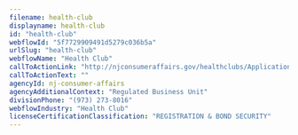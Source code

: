 ```yaml
---
filename: health-club
displayname: health-club
id: "health-club"
webflowId: "5f7729909491d5279c036b5a"
urlSlug: "health-club"
webflowName: "Health Club"
callToActionLink: "http://njconsumeraffairs.gov/healthclubs/Applications/Application-for-Registration-as-a-Seller-of-Health-Club-Services.pdf"
callToActionText: ""
agencyId: nj-consumer-affairs
agencyAdditionalContext: "Regulated Business Unit"
divisionPhone: "(973) 273-8016"
webflowIndustry: "Health Club"
licenseCertificationClassification: "REGISTRATION & BOND SECURITY"
---
```

